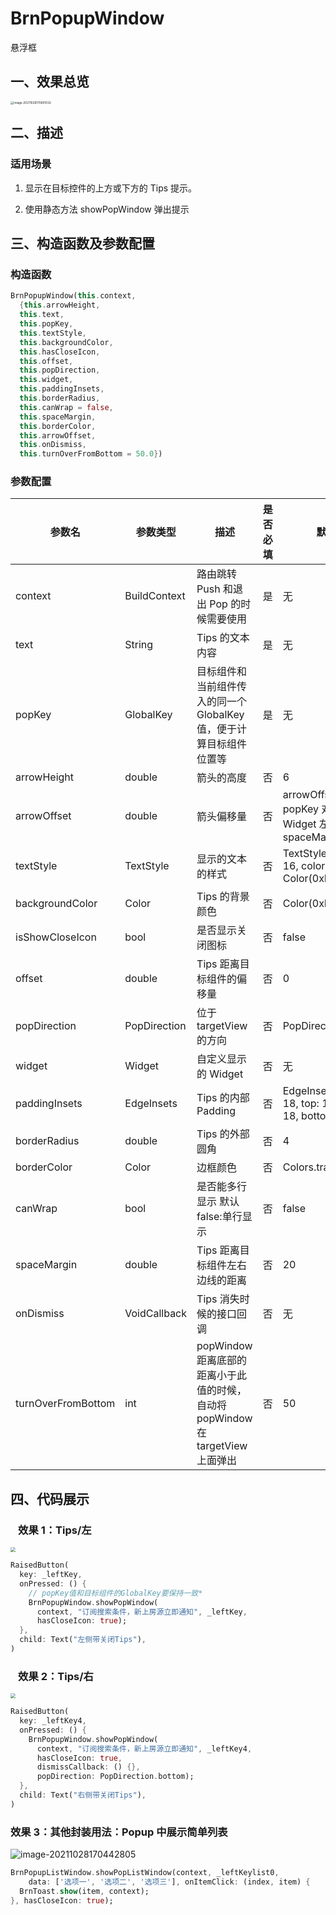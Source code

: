 # BrnPopupWindow

悬浮框

## 一、效果总览

<img src="./img/BrnPopupWindowIntro.png" alt="image-20211028170601032" style="zoom: 33%;" />

## 二、描述

### 适用场景

1. 显示在目标控件的上方或下方的 Tips 提示。

2. 使用静态方法 showPopWindow 弹出提示

## 三、构造函数及参数配置

### 构造函数

```dart
BrnPopupWindow(this.context,
  {this.arrowHeight,
  this.text,
  this.popKey,
  this.textStyle,
  this.backgroundColor,
  this.hasCloseIcon,
  this.offset,
  this.popDirection,
  this.widget,
  this.paddingInsets,
  this.borderRadius,
  this.canWrap = false,
  this.spaceMargin,
  this.borderColor,
  this.arrowOffset,
  this.onDismiss,
  this.turnOverFromBottom = 50.0})
```

### 参数配置

| **参数名**         | **参数类型** | **描述**                                                                        | **是否必填** | **默认值**                                                |
| ------------------ | ------------ | ------------------------------------------------------------------------------- | ------------ | --------------------------------------------------------- |
| context            | BuildContext | 路由跳转 Push 和退出 Pop 的时候需要使用                                         | 是           | 无                                                        |
| text               | String       | Tips 的文本内容                                                                 | 是           | 无                                                        |
| popKey             | GlobalKey    | 目标组件和当前组件传入的同一个 GlobalKey 值，便于计算目标组件位置等             | 是           | 无                                                        |
| arrowHeight        | double       | 箭头的高度                                                                      | 否           | 6                                                         |
| arrowOffset        | double       | 箭头偏移量                                                                      | 否           | arrowOffset = popKey 对应的 Widget 左右居中 - spaceMargin |
| textStyle          | TextStyle    | 显示的文本的样式                                                                | 否           | TextStyle(fontSize: 16, color: Color(0xFFFFFFFF))         |
| backgroundColor    | Color        | Tips 的背景颜色                                                                 | 否           | Color(0xFF1A1A1A)                                         |
| isShowCloseIcon    | bool         | 是否显示关闭图标                                                                | 否           | false                                                     |
| offset             | double       | Tips 距离目标组件的偏移量                                                       | 否           | 0                                                         |
| popDirection       | PopDirection | 位于 targetView 的方向                                                          | 否           | PopDirection.bottom                                       |
| widget             | Widget       | 自定义显示的 Widget                                                             | 否           | 无                                                        |
| paddingInsets      | EdgeInsets   | Tips 的内部 Padding                                                             | 否           | EdgeInsets.only(left: 18, top: 14, right: 18, bottom: 14) |
| borderRadius       | double       | Tips 的外部圆角                                                                 | 否           | 4                                                         |
| borderColor        | Color        | 边框颜色                                                                        | 否           | Colors.transparent                                        |
| canWrap            | bool         | 是否能多行显示 默认 false:单行显示                                              | 否           | false                                                     |
| spaceMargin        | double       | Tips 距离目标组件左右边线的距离                                                 | 否           | 20                                                        |
| onDismiss          | VoidCallback | Tips 消失时候的接口回调                                                         | 否           | 无                                                        |
| turnOverFromBottom | int          | popWindow 距离底部的距离小于此值的时候，自动将 popWindow 在 targetView 上面弹出 | 否           | 50                                                        |

## 四、代码展示

###   效果 1：Tips/左

 <img src="./img/BrnPopupWindowDemo1.png" style="zoom:50%;" />

```dart
RaisedButton(
  key: _leftKey,
  onPressed: () {
    // popKey值和目标组件的GlobalKey要保持一致*
    BrnPopupWindow.showPopWindow(
      context, "订阅搜索条件，新上房源立即通知", _leftKey,
      hasCloseIcon: true);
  },
  child: Text("左侧带关闭Tips"),
)
```

###   效果 2：Tips/右

 <img src="./img/BrnPopupWindowDemo2.png" style="zoom:50%;" />

```dart
RaisedButton(
  key: _leftKey4,
  onPressed: () {
    BrnPopupWindow.showPopWindow(
      context, "订阅搜索条件，新上房源立即通知", _leftKey4,
      hasCloseIcon: true,
      dismissCallback: () {},
      popDirection: PopDirection.bottom);
  },
  child: Text("右侧带关闭Tips"),
)
```

### 效果 3：其他封装用法：Popup 中展示简单列表

![image-20211028170442805](./img/BrnPopupWindowDemo3.png)

```dart
BrnPopupListWindow.showPopListWindow(context, _leftKeylist0,
    data: ['选项一', '选项二', '选项三'], onItemClick: (index, item) {
  BrnToast.show(item, context);
}, hasCloseIcon: true);
```
